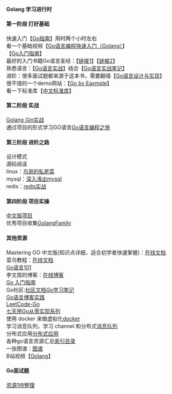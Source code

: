 #### Golang 学习进行时
#### 第一阶段 打好基础
快速入门【[Go指南](https://tour.go-zh.org/welcome/1)】用时两个小时左右  
看一个基础视频【[Go语言编程快速入门（Golang）](https://www.bilibili.com/video/BV1fD4y1m7TD?spm_id_from=333.999.0.0)】  
【[Go入门指南](https://github.com/unknwon/the-way-to-go_ZH_CN/blob/master/eBook/directory.md)】  
最好的入门书籍Go语言圣经：【[链接1](https://github.com/golang-china/gopl-zh)】【[链接2](https://books.studygolang.com/gopl-zh/)】  
熟悉语言：【[Go语言实战]()】结合【[Go语言实战笔记](https://www.flysnow.org/archives/)】   
进阶：很多面试题都来源于这本书，需要翻墙【[Go语言设计与实现](https://draveness.me/golang/)】  
很不错的一个demo网站：【[Go by Eaxmple](https://learnku.com/docs/gobyexample/2020)】  
看一下标准库【[中文标准库](https://studygolang.com/pkgdoc)】 
#### 第二阶段 实战
[Golang Gin实战](https://www.flysnow.org/search/?q=gin&sitesearch=https%3A%2F%2Fwww.flysnow.org)  
通过项目的形式学习GO语言[Go语言编程之旅](https://golang2.eddycjy.com/posts/ch1/01-simple-flag/)  
#### 第三阶段 进阶之路
设计模式  
源码阅读  
linux：[鸟哥的私房菜]()  
mysql：[深入浅出mysql]()  
redis：[redis实战]()
#### 第四阶段 项目实操
[中文版项目](https://github.com/GolangFamily/golang-open-source-projects)  
优秀项目收集[GolangFamily](https://github.com/GolangFamily)
#### 其他资源
Mastering GO 中文版(知识点详细，适合初学者快速掌握)：[在线文档](https://www.bookstack.cn/read/Mastering_Go_ZH_CN/README.md)  
菜鸟教程：[在线文档](https://www.runoob.com/go/go-tutorial.html)  
[Go语言101](https://gfw.go101.org/article/101.html)  
李文周的博客：[在线博客](https://www.liwenzhou.com/posts/Go/golang-menu/)  
[Go 入门指南](https://github.com/unknwon/the-way-to-go_ZH_CN)  
Go社区:[社区文档](https://learnku.com/go/docs)[Go学习笔记](https://github.com/qyuhen/book)   
[Go语言博客实践](https://github.com/achun/Go-Blog-In-Action)  
[LeetCode-Go](https://github.com/halfrost/LeetCode-Go)  
[七天用Go从零实现系列](https://geektutu.com/post/gee.html)  
使用 docker 来做虚拟化[docker](https://www.docker.com/)  
学习消息队列，学习 channel 和分布式[消息队列](https://github.com/nsqio/nsq)  
分布式应用[分布式应用](https://github.com/etcd-io/etcd)  
各种go语言资源汇总[索引目录](https://github.com/Unknwon/go-study-index)  
一张图谱：[图谱](https://github.com/gocn/knowledge)  
B站视频【[Golang](https://www.bilibili.com/video/BV1CU4y1d7Vc?p=43)】
####  Go面试题
[资源1待整理](https://blog.csdn.net/fish_study_csdn/article/details/119756372?ops_request_misc=%257B%2522request%255Fid%2522%253A%2522164845866816781683933127%2522%252C%2522scm%2522%253A%252220140713.130102334.pc%255Fall.%2522%257D&request_id=164845866816781683933127&biz_id=0&utm_medium=distribute.pc_search_result.none-task-blog-2~all~first_rank_ecpm_v1~times_rank-18-119756372.142^v5^control,143^v6^control&utm_term=golang&spm=1018.2226.3001.4187)
